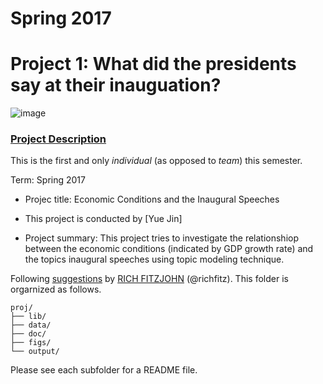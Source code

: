 # Spring 2017
# Project 1: What did the presidents say at their inauguation?

![image](figs/title.jpg)

### [Project Description](doc/)
This is the first and only *individual* (as opposed to *team*) this semester. 

Term: Spring 2017

+ Projec title: Economic Conditions and the Inaugural Speeches
+ This project is conducted by [Yue Jin]

+ Project summary: This project tries to investigate the relationshiop between the economic conditions (indicated by GDP growth rate) and the topics inaugural speeches using topic modeling technique. 

Following [suggestions](http://nicercode.github.io/blog/2013-04-05-projects/) by [RICH FITZJOHN](http://nicercode.github.io/about/#Team) (@richfitz). This folder is orgarnized as follows.

```
proj/
├── lib/
├── data/
├── doc/
├── figs/
└── output/
```

Please see each subfolder for a README file.
